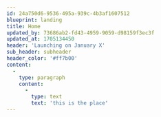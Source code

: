 ```yaml
---
id: 24a750d6-9536-495a-939c-4b3af1607512
blueprint: landing
title: Home
updated_by: 73686ab2-fd43-4959-9059-d98159f3ec3f
updated_at: 1705134450
header: 'Launching on January X'
sub_header: subheader
header_color: '#ff7b00'
content:
  -
    type: paragraph
    content:
      -
        type: text
        text: 'this is the place'
---
```

